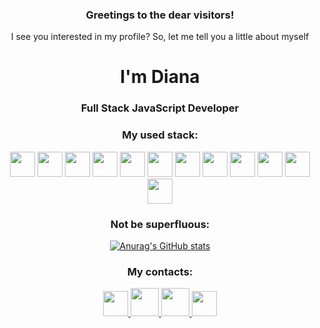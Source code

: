 <h3 align="center">Greetings to the dear visitors!</h2>
<p align="center">I see you interested in my profile? So, let me tell you a little about myself</p>

<div align="center">
  <h1>I'm Diana</h1>
  <h3>Full Stack JavaScript Developer</h3>
</div>

 
<div align=center>
 <h3>My used stack: </h3>
 <img height=40 src="https://img.icons8.com/color/48/000000/javascript--v1.png">
 <img height=40 src="https://upload.wikimedia.org/wikipedia/commons/thumb/a/a7/React-icon.svg/1200px-React-icon.svg.png">
 <img height=40 src="https://img.icons8.com/color/480/redux.png">
 <img height=40 src="https://redux-saga.js.org/img/Redux-Saga-Logo.png">
 <img height=40 src="https://buttercms.com/static/images/tech_banners/ExpressJS.png">
 <img height=40 src="https://img.icons8.com/color/48/000000/postgreesql.png">
 <img height=40 src="https://upload.wikimedia.org/wikipedia/commons/thumb/d/d9/Node.js_logo.svg/1280px-Node.js_logo.svg.png">
 <img height=40 src="https://img.stackshare.io/service/3211/3591786.png">
 <img height=40 src="https://miro.medium.com/max/788/1*XkmnsJ6Joa6EDFVGUw0tfA.png">
 <img height=40 src="https://upload.wikimedia.org/wikipedia/commons/thumb/6/61/HTML5_logo_and_wordmark.svg/1200px-HTML5_logo_and_wordmark.svg.png">
 <img height=40 src="https://static.wikia.nocookie.net/wikies/images/a/a9/CSS3.png/revision/latest?cb=20160909123652&path-prefix=ru">
 <img height=40 src="https://iconape.com/wp-content/png_logo_vector/postman.png">
</div>

<div align=center>
 <h3>Not be superfluous: </h3>
  
 [![Anurag's GitHub stats](https://github-readme-stats.vercel.app/api?username=Tkeshick&show_icons=true&theme=radical)](https://github.com/anuraghazra/github-readme-stats)
</div>

<div align=center>
 <h3>My contacts: </h3>
  <a href="https://t.me/tkeshick" title="telegram">
    <img width=40 height=40 src="https://img.icons8.com/external-tal-revivo-bold-tal-revivo/150/000000/external-telegram-messenger-privately-held-company-with-cloud-based-instant-messaging-logo-bold-tal-revivo.png"/>
  </a>
  <a href="https://vk.com/tkeshick" title="VK">
   <img width=45 height=45 src="https://img.icons8.com/ios-filled/150/000000/vk-circled.png"/>
  </a>
 <a href="https://wa.me/89811040446" title="whatsapp">
    <img width=45 height=45 src="https://img.icons8.com/material/150/000000/whatsapp--v1.png">
  </a>
  <a href="mailto:dianatkesh@gmail.com" title="send email">
    <img width=40 height=40 src="https://www.pngmart.com/files/15/Email-Symbol-Transparent-Background.png">
  </a>
</div>
